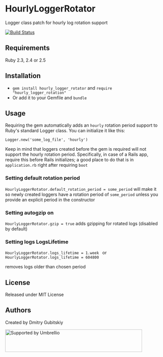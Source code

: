 # HourlyLoggerRotator

Logger class patch for hourly log rotation support

[![Build Status](https://travis-ci.org/umbrellio/hourly_logger_rotator.svg?branch=master)](https://travis-ci.org/umbrellio/hourly_logger_rotator)

## Requirements

Ruby 2.3, 2.4 or 2.5

## Installation

- `gem install hourly_logger_rotator` and `require "hourly_logger_rotation"`
- Or add it to your Gemfile and `bundle`

## Usage

Requiring the gem automatically adds an `hourly` rotation period support to Ruby's standard
Logger class. You can initialize it like this:

```
Logger.new('some_log_file', 'hourly')
```

Keep in mind that loggers created before the gem is required will not
support the hourly rotation period. Specifically, in case of a Rails app,
require this before Rails initializes; a good place to do that is in `application.rb`
right after requiring `boot`

### Setting default rotation period

`HourlyLoggerRotator.default_rotation_period = some_period` will make it so newly created
loggers have a rotation period of `some_period` unless you provide an explicit
period in the constructor

### Setting autogzip on

`HourlyLoggerRotator.gzip = true`
adds gzipping for rotated logs (disabled by default)

### Setting logs LogsLifetime

`HourlyLoggerRotator.logs_lifetime = 1.week `
or
`HourlyLoggerRotator.logs_lifetime = 604800`

removes logs older than chosen period

## License
Released under MIT License

## Authors
Created by Dmitry Gubitskiy

<a href="https://github.com/umbrellio/">
<img style="float: left;" src="https://umbrellio.github.io/Umbrellio/supported_by_umbrellio.svg"
alt="Supported by Umbrellio" width="439" height="72">
</a>
